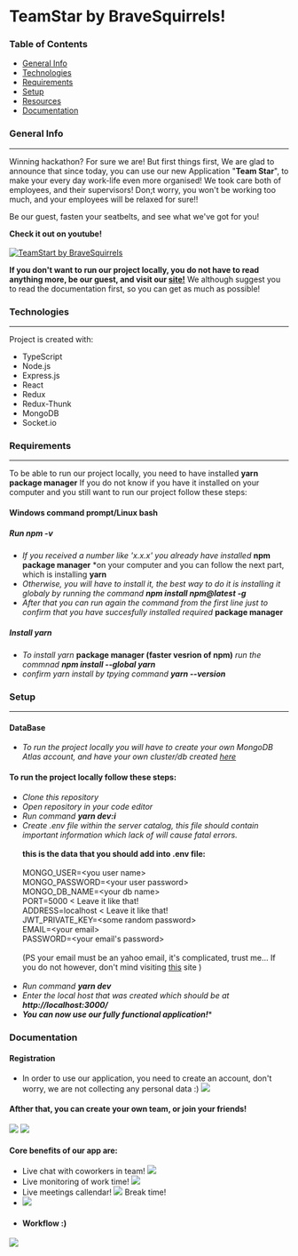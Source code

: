 # TeamStar by BraveSquirrels!



### Table of Contents
* [General Info](#generalinfo)
* [Technologies](#technologies)
* [Requirements](#requirements)
* [Setup](#setup)
* [Resources](#resources)
* [Documentation](#documentation)


### General Info
-----------------
Winning hackathon? For sure we are! But first things first, We are glad to announce that since today, you can use our new Application "**Team Star**",
to make your every day work-life even more organised! We took care both of employees, and their supervisors! Don;t worry, you won't be working too much, and your employees will be relaxed for sure!!

Be our guest, fasten your seatbelts, and see what we've got for you!

**Check it out on youtube!**<br></br>
[![TeamStart by BraveSquirrels](http://img.youtube.com/vi/eAz72VeyCZc/0.jpg)](https://www.youtube.com/watch?v=eAz72VeyCZc)

**If you don't want to run our project locally, you do not have to read anything more, be our guest, and visit our <a href="https://teamstar2021.herokuapp.com/">site!</a>**
We although suggest you to read the documentation first, so you can get as much as possible!

### Technologies
-----------------
Project is created with:
* TypeScript
* Node.js
* Express.js
* React
* Redux
* Redux-Thunk
* MongoDB
* Socket.io

### Requirements
-----------------
To be able to run our project locally, you need to have installed **yarn package manager**
If you do not know if you have it installed on your computer and you still want to run our project follow these steps:

#### Windows command prompt/Linux bash

##### Run *npm -v*
* *If you received a number like 'x.x.x' you already have installed* **npm package manager** *on your computer and you can follow the next part, which is installing **yarn**
* *Otherwise, you will have to install it, the best way to do it is installing it globaly by running the command **npm install npm@latest -g***
* *After that you can run again the command from the first line just to confirm that you have succesfully installed required* **package manager**
##### Install yarn
* *To install yarn* **package manager (faster vesrion of npm)** *run the commnad **npm install --global yarn***
* *confirm yarn install by tpying command **yarn --version***

### Setup
-----------------
#### DataBase
* *To run the project locally you will have to create your own MongoDB Atlas account, and have your own cluster/db created* <a href="https://www.mongodb.com/cloud/atlas/register">*here*</a>
#### To run the project locally follow these steps:
* *Clone this repository*
* *Open repository in your code editor*
* *Run command **yarn dev:i***
* *Create .env file within the server catalog, this file should contain important information which lack of will cause fatal errors.*</br></br>
**this is the data that you should add into .env file:**</br></br>
MONGO_USER=\<you user name></br>
MONGO_PASSWORD=\<your user password></br>
MONGO_DB_NAME=\<your db name></br>
PORT=5000 < Leave it like that!</br>
ADDRESS=localhost < Leave it like that!</br>
JWT_PRIVATE_KEY=\<some random password></br>
EMAIL=\<your email></br>
PASSWORD=\<your email's password></br></br>
(PS your email must be an yahoo email, it's complicated, trust me... If you do not however, don't mind visiting <a href="https://nodemailer.com/about/">this</a> site )</br></br>
* *Run command **yarn dev***
* *Enter the local host that was created which should be at **http://localhost:3000/***
* **_You can now use our fully functional application!_***

### Documentation
#### Registration
* In order to use our application, you need to create an account, don't worry, we are not collecting any personal data :)
![](githubImg/register.png)
#### Afther that, you can create your own team, or join your friends!
![](githubImg/createTeam.png)
![](githubImg/mainTeams.png)
#### Core benefits of our app are:
* Live chat with coworkers in team!
![](githubImg/chat.png)
* Live monitoring of work time!
![](githubImg/users.png)
* Live meetings callendar!
![](githubImg/calendar.jpg)
 Break time!
* ![](githubImg/break.jpg)
* #### Workflow :)
 ![](githubImg/workflow.jpg)
